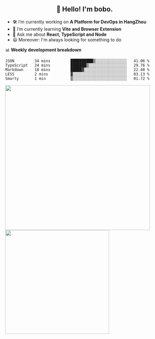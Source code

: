 <h2 align="center">👋 Hello! I'm bobo.</h2>

- 🛠 I’m currently working on **A Platform for DevOps in HangZhou**
- 🚀 I’m currently learning **Vite and Browser Extension**
- 💬 Ask me about **React, TypeScript and Node**
- 😃 Moreover: I'm always looking for something to do

📊 **Weekly development breakdown**

<!--START_SECTION:waka-->
```text
JSON         34 mins         ██████████▒░░░░░░░░░░░░░░   41.06 % 
TypeScript   24 mins         ███████▒░░░░░░░░░░░░░░░░░   29.76 % 
Markdown     18 mins         █████▓░░░░░░░░░░░░░░░░░░░   22.40 % 
LESS         2 mins          ▓░░░░░░░░░░░░░░░░░░░░░░░░   03.13 % 
Smarty       1 min           ▒░░░░░░░░░░░░░░░░░░░░░░░░   01.72 % 
```
<!--END_SECTION:waka-->

<p>
<img align="left" width="460" src="https://github-readme-stats.vercel.app/api?username=bbbbbbo&custom_title=Yuns's Github Stats&theme=graywhite&hide_border=true&disable_animations=true"/> <img align="left" width="330" src="https://github-readme-stats.vercel.app/api/top-langs/?username=bbbbbbo&layout=compact&theme=graywhite&hide_border=true"/>
</p>
